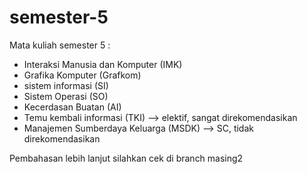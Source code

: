 # semester-5
Mata kuliah semester 5 :
- Interaksi Manusia dan Komputer (IMK)
- Grafika Komputer (Grafkom)
- sistem informasi (SI)
- Sistem Operasi (SO)
- Kecerdasan Buatan (AI)
- Temu kembali informasi (TKI) --> elektif, sangat direkomendasikan
- Manajemen Sumberdaya Keluarga (MSDK) --> SC, tidak direkomendasikan

Pembahasan lebih lanjut silahkan cek di branch masing2


